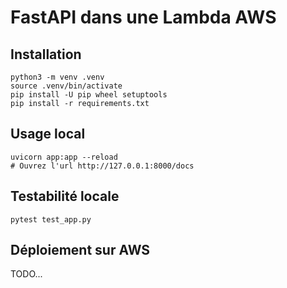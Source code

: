 # FastAPI dans une Lambda AWS

## Installation

```shell
python3 -m venv .venv
source .venv/bin/activate
pip install -U pip wheel setuptools
pip install -r requirements.txt
```

## Usage local

```shell
uvicorn app:app --reload
# Ouvrez l'url http://127.0.0.1:8000/docs
```

## Testabilité locale

```shell
pytest test_app.py
```

## Déploiement sur AWS

TODO...